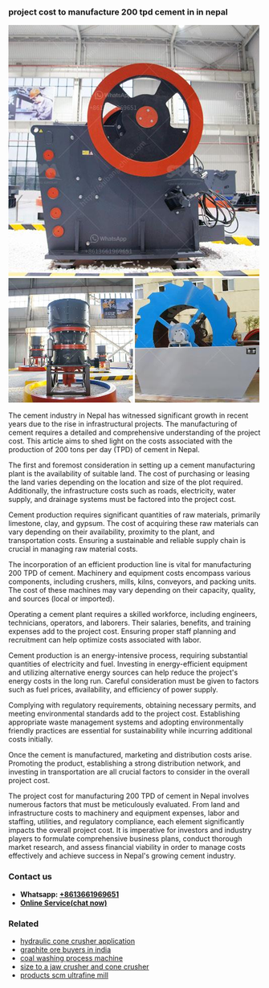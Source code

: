 <h3>project cost to manufacture 200 tpd cement in in nepal</h3><img src='1708663503.jpg' alt=''><p>The cement industry in Nepal has witnessed significant growth in recent years due to the rise in infrastructural projects. The manufacturing of cement requires a detailed and comprehensive understanding of the project cost. This article aims to shed light on the costs associated with the production of 200 tons per day (TPD) of cement in Nepal.</p><p>The first and foremost consideration in setting up a cement manufacturing plant is the availability of suitable land. The cost of purchasing or leasing the land varies depending on the location and size of the plot required. Additionally, the infrastructure costs such as roads, electricity, water supply, and drainage systems must be factored into the project cost.</p><p>Cement production requires significant quantities of raw materials, primarily limestone, clay, and gypsum. The cost of acquiring these raw materials can vary depending on their availability, proximity to the plant, and transportation costs. Ensuring a sustainable and reliable supply chain is crucial in managing raw material costs.</p><p>The incorporation of an efficient production line is vital for manufacturing 200 TPD of cement. Machinery and equipment costs encompass various components, including crushers, mills, kilns, conveyors, and packing units. The cost of these machines may vary depending on their capacity, quality, and sources (local or imported). </p><p>Operating a cement plant requires a skilled workforce, including engineers, technicians, operators, and laborers. Their salaries, benefits, and training expenses add to the project cost. Ensuring proper staff planning and recruitment can help optimize costs associated with labor.</p><p>Cement production is an energy-intensive process, requiring substantial quantities of electricity and fuel. Investing in energy-efficient equipment and utilizing alternative energy sources can help reduce the project's energy costs in the long run. Careful consideration must be given to factors such as fuel prices, availability, and efficiency of power supply.</p><p>Complying with regulatory requirements, obtaining necessary permits, and meeting environmental standards add to the project cost. Establishing appropriate waste management systems and adopting environmentally friendly practices are essential for sustainability while incurring additional costs initially.</p><p>Once the cement is manufactured, marketing and distribution costs arise. Promoting the product, establishing a strong distribution network, and investing in transportation are all crucial factors to consider in the overall project cost.</p><p>The project cost for manufacturing 200 TPD of cement in Nepal involves numerous factors that must be meticulously evaluated. From land and infrastructure costs to machinery and equipment expenses, labor and staffing, utilities, and regulatory compliance, each element significantly impacts the overall project cost. It is imperative for investors and industry players to formulate comprehensive business plans, conduct thorough market research, and assess financial viability in order to manage costs effectively and achieve success in Nepal's growing cement industry.</p><h3>Contact us</h3><ul><li><strong>Whatsapp:&nbsp;<a href="https://wa.me/8613661969651">+8613661969651</a></strong></li><li><a href="https://swt.shibang-china.com/?git&amp;zhl&amp;project cost to manufacture 200 tpd cement in in nepal"><strong>Online Service(chat now)</strong></a></li></ul><h3>Related</h3><ul><li><a href='hydraulic cone crusher application.md'>hydraulic cone crusher application</a></li><li><a href='graphite ore buyers in india.md'>graphite ore buyers in india</a></li><li><a href='coal washing process machine.md'>coal washing process machine</a></li><li><a href='size to a jaw crusher and cone crusher.md'>size to a jaw crusher and cone crusher</a></li><li><a href='products scm ultrafine mill.md'>products scm ultrafine mill</a></li></ul>